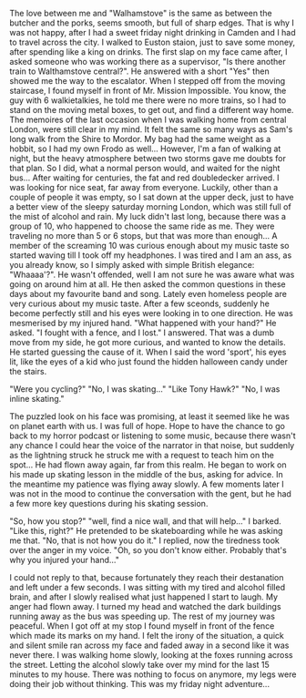 The love between me and &quot;Walhamstove&quot; is the same as between the butcher and the porks, seems smooth, but full of sharp edges. That is why I was not happy, after I had a sweet friday night drinking in Camden and I had to travel across the city. I walked to Euston staion, just to save some money, after spending like a king on drinks.
The first slap on my face came after, I asked someone who was working there as a supervisor, &quot;Is there another train to Walthamstove central?&quot;. He answered with a short &quot;Yes&quot; then showed me the way to the escalator. When I stepped off from the moving staircase, I found myself in front of Mr. Mission Impossible. You know, the guy with 6 walkietalkies, he told me there were no more trains, so I had to stand on the moving metal boxes, to get out, and find a different way home.
The memoires of the last occasion when I was walking home from central London, were still clear in my mind. It felt the same so many ways as Sam&#39;s long walk from the Shire to Mordor. My bag had the same weight as a hobbit, so I had my own Frodo as well...
However, I&#39;m a fan of walking at night, but the heavy atmosphere between two storms gave me doubts for that plan. So I did, what a normal person would, and waited for the night bus...
After waiting for centuries, the fat and red doubledecker arrived. I was looking for nice seat, far away from everyone. Luckily, other than a couple of people it was empty, so I sat down at the upper deck, just to have a better view of the sleepy saturday morning London, which was still full of the mist of alcohol and rain.
My luck didn&#39;t last long, because there was a group of 10, who happened to choose the same ride as me. They were traveling no more than 5 or 6 stops, but that was more than enough...
A member of the screaming 10 was curious enough about my music taste so started waving till I took off my headphones. I was tired and I am an ass, as you already know, so I simply asked with simple British elegance: &quot;Whaaaa&#39;?&quot;.
He wasn&#39;t offended, well I am not sure he was aware what was going on around him at all. He then asked the common questions in these days about my favourite band and song. Lately even homeless people are very curious about my music taste.
After a few sceonds, suddenly he become perfectly still and his eyes were looking in to one direction. He was mesmerised by my injured hand.
&quot;What happened with your hand?&quot; He asked.
&quot;I fought with a fence, and I lost.&quot; I answered.
That was a dumb move from my side, he got more curious, and wanted to know the details. He started guessing the cause of it. When I said the word &#39;sport&#39;, his eyes lit, like the eyes of a kid who just found the hidden halloween candy under the stairs.

&quot;Were you cycling?&quot;
&quot;No, I was skating...&quot;
&quot;Like Tony Hawk?&quot;
&quot;No, I was inline skating.&quot;

The puzzled look on his face was promising, at least it seemed like he was on planet earth with us. I was full of hope. Hope to have the chance to go back to my horror podcast or listening to some music, because there wasn&#39;t any chance I could hear the voice of the narrator in that noise, but suddenly as the lightning struck he struck me with a request to teach him on the spot...
He had flown away again, far from this realm. He began to work on his made up skating lesson in the middle of the bus, asking for advice. In the meantime my patience was flying away slowly. A few moments later I was not in the mood to continue the conversation with the gent, but he had a few more key questions during his skating session.

&quot;So, how you stop?&quot;
&quot;well, find a nice wall, and that will help...&quot; I barked.
&quot;Like this, right?&quot; He pretended to be skateboarding while he was asking me that.
&quot;No, that is not how you do it.&quot; I replied, now the tiredness took over the anger in my voice.
&quot;Oh, so you don&#39;t know either. Probably that&#39;s why you injured your hand...&quot;

I could not reply to that, because fortunately they reach their destanation and left under a few seconds. I was sitting with my tired and alcohol filled brain, and after I slowly realised what just happened I start to laugh. My anger had flown away. I turned my head and watched the dark buildings running away as the bus was speeding up.
The rest of my journey was peaceful. When I got off at my stop I found myself in front of the fence which made its marks on my hand. I felt the irony of the situation, a quick and silent smile ran across my face and faded away in a second like it was never there.
I was walking home slowly, looking at the foxes running across the street. Letting the alcohol slowly take over my mind for the last 15 minutes to my house. There was nothing to focus on anymore, my legs were doing their job without thinking. This was my friday night adventure...